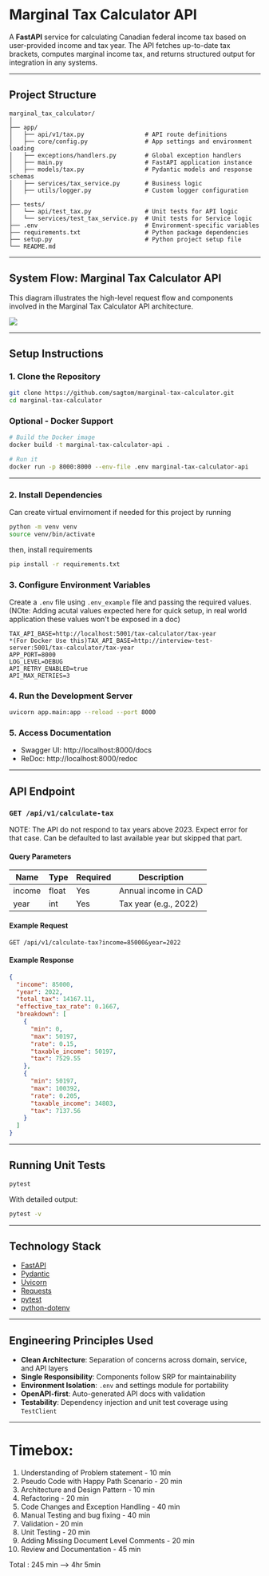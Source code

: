 # Marginal Tax Calculator API

A **FastAPI** service for calculating Canadian federal income tax based on user-provided income and tax year. The API fetches up-to-date tax brackets, computes marginal income tax, and returns structured output for integration in any systems.

---

## Project Structure

```
marginal_tax_calculator/
│
├── app/
│   ├── api/v1/tax.py                 # API route definitions
│   ├── core/config.py                # App settings and environment loading
│   ├── exceptions/handlers.py        # Global exception handlers
│   ├── main.py                       # FastAPI application instance
│   ├── models/tax.py                 # Pydantic models and response schemas
│   ├── services/tax_service.py       # Business logic
│   ├── utils/logger.py               # Custom logger configuration
│
├── tests/
│   └── api/test_tax.py               # Unit tests for API logic
│   └── services/test_tax_service.py  # Unit tests for Service logic
├── .env                              # Environment-specific variables
├── requirements.txt                  # Python package dependencies
├── setup.py                          # Python project setup file
└── README.md
```
---

## System Flow: Marginal Tax Calculator API

This diagram illustrates the high-level request flow and components involved in the Marginal Tax Calculator API architecture.

[![](https://mermaid.ink/img/pako:eNptkk1PwzAMhv-KlTOFew9I-ygbEx8TKxxIETKpt1WkSZWksAn477jpWEEip8R-_Mavkw-hbEkiFWtt39UWXYB8WhjgNZITXZEJKYydfffkwDpYWh9qNE-QJOefsyyHM4VatRoDJQF3nzCWF-jDaHkJo6aBBGqszGmzf-o1x10dTGSXv7NtYNEEuG4gJpGYygfUVYmhsgaucB-55b5EEyp1IKeRzOSK3Ful6Iix3LPvY4NsFuELme34ToMaug4iCy8O1SsF_4ecyZxTk4O32IXdHK-eRWYu78g31niCax6iZj0u-okd0HlEL-VidXsDRz5Y6IfL1OAGBtOZczztrnTBPStqYg9zNKWOJrf9zv91CPM8Xw54LP-VvTe0a0gFKuFfaNH3WhhxImpy_HQl_4yPLlmIsKWaCpHytqQ1tjoUojBfjGIb7GpvlEiDa-lEONtutiJdo_Z8aht2RNMKNw7rY7RB82jtz_nrG2spzW4?type=png)](https://mermaid.live/edit#pako:eNptkk1PwzAMhv-KlTOFew9I-ygbEx8TKxxIETKpt1WkSZWksAn477jpWEEip8R-_Mavkw-hbEkiFWtt39UWXYB8WhjgNZITXZEJKYydfffkwDpYWh9qNE-QJOefsyyHM4VatRoDJQF3nzCWF-jDaHkJo6aBBGqszGmzf-o1x10dTGSXv7NtYNEEuG4gJpGYygfUVYmhsgaucB-55b5EEyp1IKeRzOSK3Ful6Iix3LPvY4NsFuELme34ToMaug4iCy8O1SsF_4ecyZxTk4O32IXdHK-eRWYu78g31niCax6iZj0u-okd0HlEL-VidXsDRz5Y6IfL1OAGBtOZczztrnTBPStqYg9zNKWOJrf9zv91CPM8Xw54LP-VvTe0a0gFKuFfaNH3WhhxImpy_HQl_4yPLlmIsKWaCpHytqQ1tjoUojBfjGIb7GpvlEiDa-lEONtutiJdo_Z8aht2RNMKNw7rY7RB82jtz_nrG2spzW4)

---

## Setup Instructions

### 1. Clone the Repository

```bash
git clone https://github.com/sagtom/marginal-tax-calculator.git
cd marginal-tax-calculator
```
### Optional - Docker Support

```bash
# Build the Docker image
docker build -t marginal-tax-calculator-api .

# Run it
docker run -p 8000:8000 --env-file .env marginal-tax-calculator-api
```

---
### 2. Install Dependencies

Can create virtual envirnoment if needed for this project by running

```bash
python -m venv venv
source venv/bin/activate
```
then, install requirements

```bash
pip install -r requirements.txt
```

### 3. Configure Environment Variables

Create a `.env` file using `.env_example` file and passing the required values. (NOte: Adding acutal values expected here for quick setup, in real world application these values won't be exposed in a doc)

```
TAX_API_BASE=http://localhost:5001/tax-calculator/tax-year
*(For Docker Use this)TAX_API_BASE=http://interview-test-server:5001/tax-calculator/tax-year
APP_PORT=8000
LOG_LEVEL=DEBUG
API_RETRY_ENABLED=true
API_MAX_RETRIES=3
```

### 4. Run the Development Server

```bash
uvicorn app.main:app --reload --port 8000
```

### 5. Access Documentation

- Swagger UI: http://localhost:8000/docs
- ReDoc: http://localhost:8000/redoc

---

## API Endpoint

### `GET /api/v1/calculate-tax`

NOTE: The API do not respond to tax years above 2023. Expect error for that case. Can be defaulted to last available year but skipped that part.

#### Query Parameters

| Name   | Type  | Required | Description           |
|--------|-------|----------|-----------------------|
| income | float | Yes      | Annual income in CAD  |
| year   | int   | Yes      | Tax year (e.g., 2022) |

#### Example Request

```
GET /api/v1/calculate-tax?income=85000&year=2022
```

#### Example Response

```json
{
  "income": 85000,
  "year": 2022,
  "total_tax": 14167.11,
  "effective_tax_rate": 0.1667,
  "breakdown": [
    {
      "min": 0,
      "max": 50197,
      "rate": 0.15,
      "taxable_income": 50197,
      "tax": 7529.55
    },
    {
      "min": 50197,
      "max": 100392,
      "rate": 0.205,
      "taxable_income": 34803,
      "tax": 7137.56
    }
  ]
}
```

---

## Running Unit Tests

```bash
pytest
```

With detailed output:

```bash
pytest -v
```

---

## Technology Stack

- [FastAPI](https://fastapi.tiangolo.com/)
- [Pydantic](https://docs.pydantic.dev/)
- [Uvicorn](https://www.uvicorn.org/)
- [Requests](https://docs.python-requests.org/)
- [pytest](https://docs.pytest.org/)
- [python-dotenv](https://pypi.org/project/python-dotenv/)

---

## Engineering Principles Used

- **Clean Architecture**: Separation of concerns across domain, service, and API layers
- **Single Responsibility**: Components follow SRP for maintainability
- **Environment Isolation**: `.env` and settings module for portability
- **OpenAPI-first**: Auto-generated API docs with validation
- **Testability**: Dependency injection and unit test coverage using `TestClient`

---
# Timebox:

1. Understanding of Problem statement - 10 min
2. Pseudo Code with Happy Path Scenario - 20 min
3. Architecture and Design Pattern - 10 min
4. Refactoring - 20 min
5. Code Changes and Exception Handling - 40 min
6. Manual Testing and bug fixing - 40 min
7. Validation - 20 min
8. Unit Testing - 20 min
9. Adding Missing Document Level Comments - 20 min
10. Review and Documentation - 45 min

Total : 245 min --> 4hr 5min